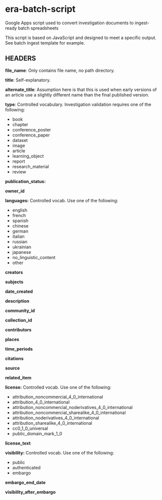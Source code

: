 # era-batch-script
Google Apps script used to convert investigation documents to ingest-ready batch spreadsheets

This script is based on JavaScript and designed to meet a specific output. See batch ingest template for example.

## HEADERS

**file_name**: Only contains file name, no path directory.

**title**: Self-explanatory. 	

**alternate_title**: Assumption here is that this is used when early versions of an article use a slightly different name than the final published version.

**type**: Controlled vocabulary. Investigation validation requires one of the following:

- book
- chapter
- conference_poster
- conference_paper
- dataset
- image
- article
- learning_object
- report
- research_material
- review

**publication_status:** 

**owner_id**

**languages:** Controlled vocab. Use one of the following:
- english
- french
- spanish
- chinese
- german
- italian
- russian
- ukrainian
- japanese
- no_linguistic_content
- other

**creators**

**subjects**

**date_created**

**description**

**community_id**

**collection_id**

**contributors**

**places**

**time_periods**

**citations**

**source**

**related_item**

**license:** Controlled vocab. Use one of the following:
- attribution_noncommercial_4_0_international
- attribution_4_0_international
- attribution_noncommercial_noderivatives_4_0_international
- attribution_noncommercial_sharealike_4_0_international
- attribution_noderivatives_4_0_international
- attribution_sharealike_4_0_international
- cc0_1_0_universal
- public_domain_mark_1_0

**license_text**

**visibility:** Controlled vocab. Use one of the following:
- public
- authenticated
- embargo

**embargo_end_date**

**visibility_after_embargo**			
